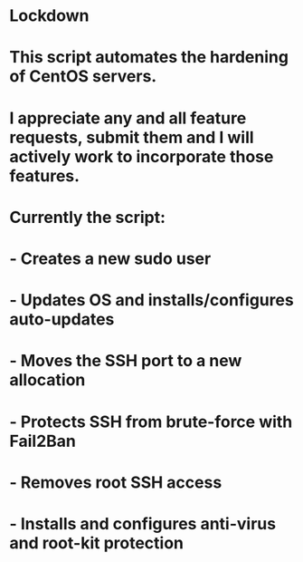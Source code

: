 # Lockdown
# This script automates the hardening of CentOS servers.

# I appreciate any and all feature requests, submit them and I will actively work to incorporate those features.

# Currently the script: 
#   - Creates a new sudo user
#   - Updates OS and installs/configures auto-updates
#   - Moves the SSH port to a new allocation
#   - Protects SSH from brute-force with Fail2Ban
#   - Removes root SSH access
#   - Installs and configures anti-virus and root-kit protection
